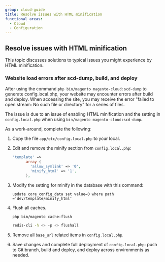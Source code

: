 ```yaml
---
group: cloud-guide
title: Resolve issues with HTML minification
functional_areas:
  - Cloud
  - Configuration
---
```


## Resolve issues with HTML minification

This topic discusses solutions to typical issues you might experience by HTML minification.

### Website load errors after scd-dump, build, and deploy

<!-- This issue will be resolved with a later release. -->
After using the command `php bin/magento magento-cloud:scd-dump` to generate config.local.php, your website may encounter errors after build and deploy. When accessing the site, you may receive the error "failed to open stream: No such file or directory" for a series of files.

The issue is due to an issue of enabling HTML minification and the setting in `config.local.php` when using `bin/magento magento-cloud:scd-dump`.

As a work-around, complete the following:

1. Copy the file `app/etc/config.local.php` to your local.
1. Edit and remove the minify section from `config.local.php`:

   ```php
   'template' =>
         array (
           'allow_symlink' => '0',
           'minify_html' => '1',
         ),
   ```

1. Modify the setting for minify in the database with this command:

   ```shell
   update core_config_data set value=0 where path ='dev/template/minify_html'

1. Flush all caches.

   ```bash
   php bin/magento cache:flush
   ```

   ```bash
   redis-cli -h <> -p <> flushall
   ```

1. Remove all `base_url` related items in `config.local.php`.
1. Save changes and complete full deployment of `config.local.php`: push to Git branch, build and deploy, and deploy across environments as needed.
